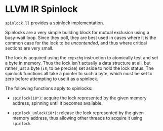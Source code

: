 LLVM IR Spinlock
================

``spinlock.ll`` provides a spinlock implementation.

Spinlocks are a very simple building block for mutual exclusion using a
busy-wait loop. Since they poll, they are best used in cases where it is the
common case for the lock to be *uncontended*, and thus where critical sections
are very small.

The lock is acquired using the ``cmpxchg`` instruction to atomically test and
set a byte in memory. Thus the lock isn't actually a data structure at all,
but rather just a byte (`i8`, to be precise) set aside to hold the lock status.
The spinlock functions all take a pointer to such a byte, which must be set
to zero before attempting to use it as a spinlock.

The following functions apply to spinlocks:

* ``spinlock(i8*)``: acquire the lock represented by the given memory address,
  spinning until it becomes available.

* ``spinlock_unlock(i8*)``: release the lock represented by the given memory
  address, thus allowing other threads to acquire it using ``spinlock``.

